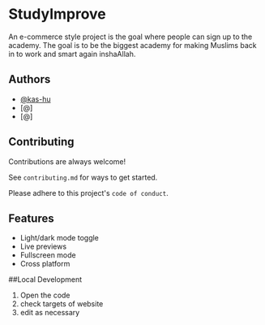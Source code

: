 # StudyImprove

An e-commerce style project is the goal where people can sign up to the academy. 
The goal is to be the biggest academy for making Muslims back in to work and smart again inshaAllah.



## Authors

- [@kas-hu](https://www.github.com/kas-hu)
- [@]
- [@]
## Contributing

Contributions are always welcome!

See `contributing.md` for ways to get started.

Please adhere to this project's `code of conduct`.


## Features

- Light/dark mode toggle
- Live previews
- Fullscreen mode
- Cross platform

##Local Development
1. Open the code
2. check targets of website
3. edit as necessary
